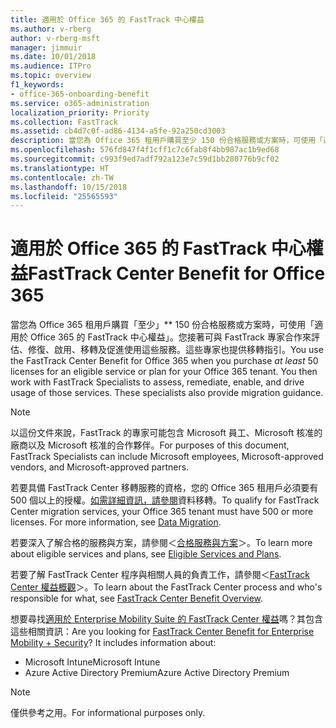 ```yaml
---
title: 適用於 Office 365 的 FastTrack 中心權益
ms.author: v-rberg
author: v-rberg-msft
manager: jimmuir
ms.date: 10/01/2018
ms.audience: ITPro
ms.topic: overview
f1_keywords:
- office-365-onboarding-benefit
ms.service: o365-administration
localization_priority: Priority
ms.collection: FastTrack
ms.assetid: cb4d7c0f-ad86-4134-a5fe-92a250cd3003
description: 當您為 Office 365 租用戶購買至少 150 份合格服務或方案時，可使用「適用於 Office 365 的 FastTrack 中心權益」。您接著可與 FastTrack 專家合作來評估、修復、啟用、移轉及促進使用這些服務。這些專家也提供移轉指引。
ms.openlocfilehash: 576fd847f4f1cff1c7c6fab8f4bb987ac1b9ed68
ms.sourcegitcommit: c993f9ed7adf792a123e7c59d1bb280776b9cf02
ms.translationtype: HT
ms.contentlocale: zh-TW
ms.lasthandoff: 10/15/2018
ms.locfileid: "25565593"
---
```

# <a name="fasttrack-center-benefit-for-office-365"></a><span data-ttu-id="cdb44-105">適用於 Office 365 的 FastTrack 中心權益</span><span class="sxs-lookup"><span data-stu-id="cdb44-105">FastTrack Center Benefit for Office 365</span></span>

<span data-ttu-id="cdb44-p102">當您為 Office 365 租用戶購買「至少」\*\* 150 份合格服務或方案時，可使用「適用於 Office 365 的 FastTrack 中心權益」。您接著可與 FastTrack 專家合作來評估、修復、啟用、移轉及促進使用這些服務。這些專家也提供移轉指引。</span><span class="sxs-lookup"><span data-stu-id="cdb44-p102">You use the FastTrack Center Benefit for Office 365 when you purchase  *at least*  50 licenses for an eligible service or plan for your Office 365 tenant. You then work with FastTrack Specialists to assess, remediate, enable, and drive usage of those services. These specialists also provide migration guidance.</span></span> 
  
> [!NOTE]
> <span data-ttu-id="cdb44-109">以這份文件來說，FastTrack 的專家可能包含 Microsoft 員工、Microsoft 核准的廠商以及 Microsoft 核准的合作夥伴。</span><span class="sxs-lookup"><span data-stu-id="cdb44-109">For purposes of this document, FastTrack Specialists can include Microsoft employees, Microsoft-approved vendors, and Microsoft-approved partners.</span></span> 
  
<span data-ttu-id="cdb44-p103">若要具備 FastTrack Center 移轉服務的資格，您的 Office 365 租用戶必須要有 500 個以上的授權。[如需詳細資訊，請參閱](O365-data-migration.md)資料移轉。</span><span class="sxs-lookup"><span data-stu-id="cdb44-p103">To qualify for FastTrack Center migration services, your Office 365 tenant must have 500 or more licenses. For more information, see [Data Migration](O365-data-migration.md).</span></span>
  
<span data-ttu-id="cdb44-112">若要深入了解合格的服務與方案，請參閱＜[合格服務與方案](O365-eligible-services-and-plans.md)＞。</span><span class="sxs-lookup"><span data-stu-id="cdb44-112">To learn more about eligible services and plans, see [Eligible Services and Plans](O365-eligible-services-and-plans.md).</span></span>
  
<span data-ttu-id="cdb44-113">若要了解 FastTrack Center 程序與相關人員的負責工作，請參閱＜[FastTrack Center 權益概觀](O365-fasttrack-benefit-overview.md)＞。</span><span class="sxs-lookup"><span data-stu-id="cdb44-113">To learn about the FastTrack Center process and who's responsible for what, see [FastTrack Center Benefit Overview](O365-fasttrack-benefit-overview.md).</span></span>
  
<span data-ttu-id="cdb44-p104">想要尋找[適用於 Enterprise Mobility Suite 的 FastTrack Center 權益](https://go.microsoft.com/fwlink/?linkid=2005312)嗎？其包含這些相關資訊：</span><span class="sxs-lookup"><span data-stu-id="cdb44-p104">Are you looking for [FastTrack Center Benefit for Enterprise Mobility + Security](https://go.microsoft.com/fwlink/?linkid=2005312)? It includes information about:</span></span>
  
- <span data-ttu-id="cdb44-116">Microsoft Intune</span><span class="sxs-lookup"><span data-stu-id="cdb44-116">Microsoft Intune</span></span>    
- <span data-ttu-id="cdb44-117">Azure Active Directory Premium</span><span class="sxs-lookup"><span data-stu-id="cdb44-117">Azure Active Directory Premium</span></span> 
    
> [!NOTE]
> <span data-ttu-id="cdb44-118">僅供參考之用。</span><span class="sxs-lookup"><span data-stu-id="cdb44-118">For informational purposes only.</span></span> 
  
  

 